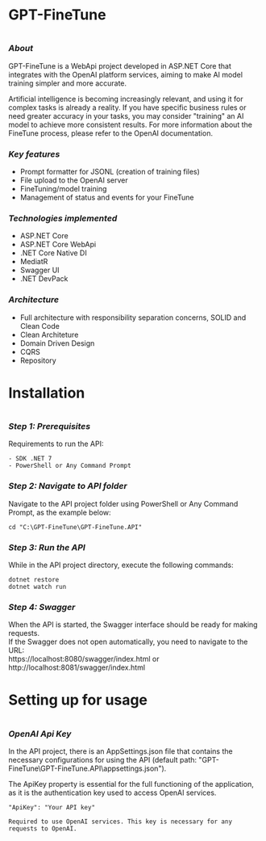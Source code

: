 
<h1> GPT-FineTune <h1/>

### ***About***

GPT-FineTune is a WebApi project developed in ASP.NET Core that integrates with the OpenAI platform services, aiming to make AI model training simpler and more accurate.

Artificial intelligence is becoming increasingly relevant, and using it for complex tasks is already a reality. If you have specific business rules or need greater accuracy in your tasks, you may consider "training" an AI model to achieve more consistent results. For more information about the FineTune process, please refer to the OpenAI documentation.

### ***Key features***

- Prompt formatter for JSONL (creation of training files)
- File upload to the OpenAI server
- FineTuning/model training
- Management of status and events for your FineTune

### ***Technologies implemented***

- ASP.NET Core
- ASP.NET Core WebApi
- .NET Core Native DI
- MediatR
- Swagger UI
- .NET DevPack

### ***Architecture***

- Full architecture with responsibility separation concerns, SOLID and Clean Code
- Clean Architeture
- Domain Driven Design
- CQRS
- Repository

<div>
  <h1>Installation<h1/>
</div>

### ***Step 1: Prerequisites***
  Requirements to run the API:

  ```
  - SDK .NET 7
  - PowerShell or Any Command Prompt
  ```

### ***Step 2: Navigate to API folder***
  Navigate to the API project folder using PowerShell or Any Command Prompt, as the example below:
  
  ```
  cd "C:\GPT-FineTune\GPT-FineTune.API"
  ```

### ***Step 3: Run the API***
  While in the API project directory, execute the following commands:
  
  ```
  dotnet restore
  dotnet watch run
  ```

### ***Step 4: Swagger***
  When the API is started, the Swagger interface should be ready for making requests. <br/>
  If the Swagger does not open automatically, you need to navigate to the URL: <br/>https://localhost:8080/swagger/index.html or http://localhost:8081/swagger/index.html

<h1> Setting up for usage <h1/>

### ***OpenAI Api Key***

In the API project, there is an AppSettings.json file that contains the necessary configurations for using the API (default path: "GPT-FineTune\GPT-FineTune.API\appsettings.json").

The ApiKey property is essential for the full functioning of the application, as it is the authentication key used to access OpenAI services.

```
"ApiKey": "Your API key"

Required to use OpenAI services. This key is necessary for any requests to OpenAI.
```
